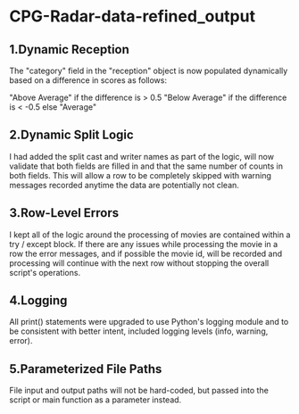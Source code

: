# CPG-Radar-data-refined_output

## 1.Dynamic Reception
The "category" field in the "reception" object is now populated dynamically based on a difference in scores as follows:

"Above Average" if the difference is > 0.5
"Below Average" if the difference is < -0.5
else "Average" 

## 2.Dynamic Split Logic
I had added the split cast and writer names as part of the logic, will now validate that both fields are filled in and that the same number of counts in both fields. This will allow a row to be completely skipped with warning messages recorded anytime the data are potentially not clean. 

## 3.Row-Level Errors
I kept all of the logic around the processing of movies are contained within a try / except block. If there are any issues while processing the movie in a row the error messages, and if possible the movie id, will be recorded and processing will continue with the next row without stopping the overall script's operations.

## 4.Logging
All print() statements were upgraded to use Python's logging module and to be consistent with better intent, included logging levels (info, warning, error). 

## 5.Parameterized File Paths
File input and output paths will not be hard-coded, but passed into the script or main function as a parameter instead. 
